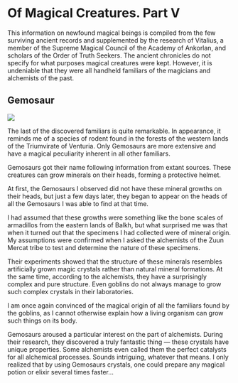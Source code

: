 # Of Magical Creatures. Part V

This information on newfound magical beings is compiled from the few surviving ancient records and supplemented by the research of Vitalius, a member of the Supreme Magical Council of the Academy of Ankorlan, and scholars of the Order of Truth Seekers. The ancient chronicles do not specify for what purposes magical creatures were kept. However, it is undeniable that they were all handheld familiars of the magicians and alchemists of the past.

## Gemosaur

![](gemodavr.2x.png)

The last of the discovered familiars is quite remarkable. In appearance, it reminds me of a species of rodent found in the forests of the western lands of the Triumvirate of Venturia. Only Gemosaurs are more extensive and have a magical peculiarity inherent in all other familiars.

Gemosaurs got their name following information from extant sources. These creatures can grow minerals on their heads, forming a protective helmet.

At first, the Gemosaurs I observed did not have these mineral growths on their heads, but just a few days later, they began to appear on the heads of all the Gemosaurs I was able to find at that time.

I had assumed that these growths were something like the bone scales of armadillos from the eastern lands of Balkh, but what surprised me was that when it turned out that the specimens I had collected were of mineral origin. My assumptions were confirmed when I asked the alchemists of the Zuun Mercat tribe to test and determine the nature of these specimens.

Their experiments showed that the structure of these minerals resembles artificially grown magic crystals rather than natural mineral formations. At the same time, according to the alchemists, they have a surprisingly complex and pure structure. Even goblins do not always manage to grow such complex crystals in their laboratories.

I am once again convinced of the magical origin of all the familiars found by the goblins, as I cannot otherwise explain how a living organism can grow such things on its body.

Gemosaurs aroused a particular interest on the part of alchemists. During their research, they discovered a truly fantastic thing — these crystals have unique properties. Some alchemists even called them the perfect catalysts for all alchemical processes. Sounds intriguing, whatever that means. I only realized that by using Gemosaurs crystals, one could prepare any magical potion or elixir several times faster…